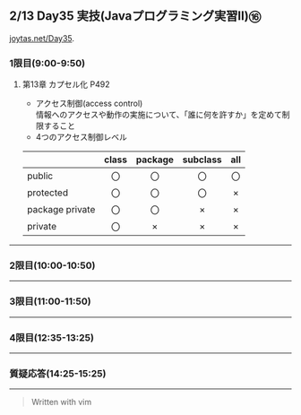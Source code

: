 ## 2/13 Day35 実技(Javaプログラミング実習Ⅱ)⑯
[joytas.net/Day35]().
### 1限目(9:00-9:50)
1. 第13章 カプセル化 P492
	- アクセス制御(access control)  
		情報へのアクセスや動作の実施について、「誰に何を許すか」を定めて制限すること
	- 4つのアクセス制御レベル

	||class|package|subclass|all|
	|---|:---:|:---:|:---:|:---:|
	|public|〇|〇|〇|〇|
	|protected|〇|〇|〇|×|
	|package private|〇|〇|×|×|
	|private|〇|×|×|×|
---
### 2限目(10:00-10:50)
---
### 3限目(11:00-11:50)
---
### 4限目(12:35-13:25)
---
### 質疑応答(14:25-15:25)
---
> Written with vim
